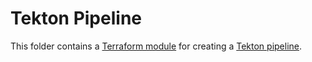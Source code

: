 # Tekton Pipeline

This folder contains a [Terraform module](https://www.terraform.io/docs/language/modules/index.html) for creating a [Tekton pipeline](https://tekton.dev/docs/pipelines/pipelines/).
